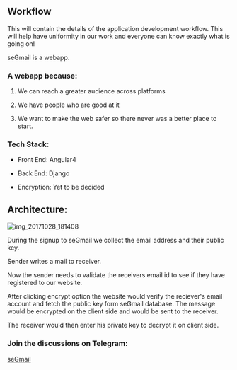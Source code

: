 ## Workflow
This will contain the details of the application development workflow.
This will help have uniformity in our work and everyone can know exactly what is going on!

seGmail is a webapp.

### A webapp because:

1. We can reach a greater audience across platforms

2. We have people who are good at it

3. We want to make the web safer so there never was a better place to start.

### Tech Stack:

- Front End:  Angular4

- Back End:   Django

- Encryption: Yet to be decided

## Architecture: 

![img_20171028_181408](https://user-images.githubusercontent.com/33156557/32155861-19d59b50-bd60-11e7-8631-a80f5a64004a.jpg)





During the signup to seGmail we collect the email address and their public key. 

Sender writes a mail to receiver.

Now the sender needs to validate the receivers email id to see if they have registered to our website. 

After clicking encrypt option the website would verify the reciever's email account and fetch the public key form seGmail database. The message would be encrypted on the client side and would be sent to the receiver.

The receiver would then enter his private key to decrypt it on client side.


### Join the discussions on Telegram: 
[seGmail](t.me/seGmail)

